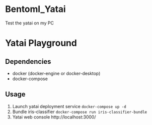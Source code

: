 # Bentoml_Yatai
Test the yatai on my PC
# Yatai Playground

## Dependencies
- docker (docker-engine or docker-desktop)
- docker-compose

## Usage
1. Launch yatai deployment service
  `docker-compose up -d`
2. Bundle iris-classifier
  `docker-compose run iris-classifier-bundle`
3. Yatai web console 
  http://localhost:3000/